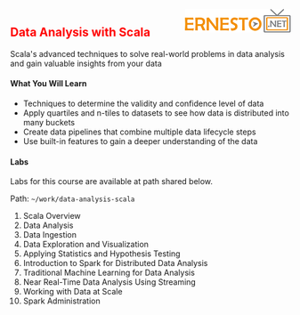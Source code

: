 <img align="right" src="./logo.png">

<h2><span style="color:red;">Data Analysis with Scala</span></h2>


Scala's advanced techniques to solve real-world problems in data analysis and gain valuable insights from your data


#### What You Will Learn

- Techniques to determine the validity and confidence level of data
- Apply quartiles and n-tiles to datasets to see how data is distributed into many buckets
- Create data pipelines that combine multiple data lifecycle steps
- Use built-in features to gain a deeper understanding of the data


#### Labs

Labs for this course are available at path shared below.

Path: `~/work/data-analysis-scala`

1. Scala Overview
2. Data Analysis
3. Data Ingestion
4. Data Exploration and Visualization
5. Applying Statistics and Hypothesis Testing
6. Introduction to Spark for Distributed Data Analysis
7. Traditional Machine Learning for Data Analysis
8. Near Real-Time Data Analysis Using Streaming
9. Working with Data at Scale
10. Spark Administration